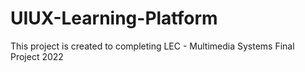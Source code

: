 # UIUX-Learning-Platform
This project is created to completing LEC - Multimedia Systems Final Project 2022
